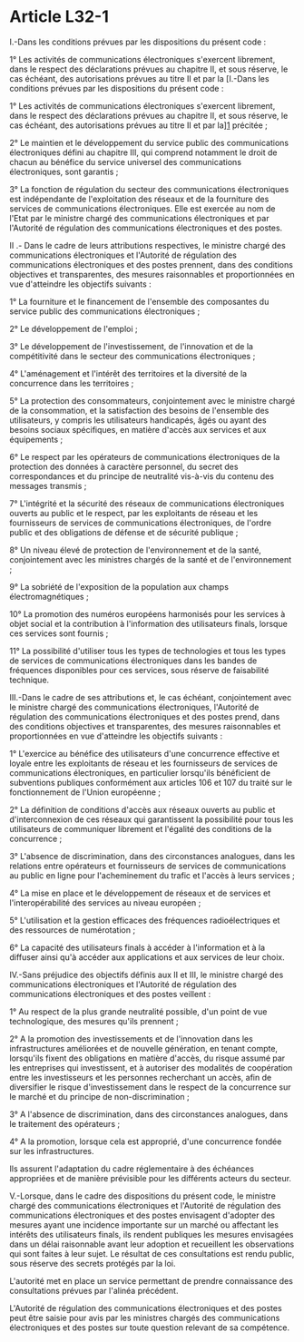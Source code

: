 # Article L32-1

I.-Dans les conditions prévues par les dispositions du présent code : 

1° Les activités de communications électroniques s'exercent librement, dans le respect des déclarations prévues au chapitre II, et sous réserve, le cas échéant, des autorisations prévues au titre II et par la [I.-Dans les conditions prévues par les dispositions du présent code : 

1° Les activités de communications électroniques s'exercent librement, dans le respect des déclarations prévues au chapitre II, et sous réserve, le cas échéant, des autorisations prévues au titre II et par la][1] précitée ; 

2° Le maintien et le développement du service public des communications électroniques défini au chapitre III, qui comprend notamment le droit de chacun au bénéfice du service universel des communications électroniques, sont garantis ; 

3° La fonction de régulation du secteur des communications électroniques est indépendante de l'exploitation des réseaux et de la fourniture des services de communications électroniques. Elle est exercée au nom de l'Etat par le ministre chargé des communications électroniques et par l'Autorité de régulation des communications électroniques et des postes. 

II .- Dans le cadre de leurs attributions respectives, le ministre chargé des communications électroniques et l'Autorité de régulation des communications électroniques et des postes prennent, dans des conditions objectives et transparentes, des mesures raisonnables et proportionnées en vue d'atteindre les objectifs suivants : 
  
   
1° La fourniture et le financement de l'ensemble des composantes du service public des communications électroniques ; 
  
   
2° Le développement de l'emploi ; 
  
   
3° Le développement de l'investissement, de l'innovation et de la compétitivité dans le secteur des communications électroniques ; 
  
   
4° L'aménagement et l'intérêt des territoires et la diversité de la concurrence dans les territoires ; 
  
   
5° La protection des consommateurs, conjointement avec le ministre chargé de la consommation, et la satisfaction des besoins de l'ensemble des utilisateurs, y compris les utilisateurs handicapés, âgés ou ayant des besoins sociaux spécifiques, en matière d'accès aux services et aux équipements ; 
  
   
6° Le respect par les opérateurs de communications électroniques de la protection des données à caractère personnel, du secret des correspondances et du principe de neutralité vis-à-vis du contenu des messages transmis ; 
  
   
7° L'intégrité et la sécurité des réseaux de communications électroniques ouverts au public et le respect, par les exploitants de réseau et les fournisseurs de services de communications électroniques, de l'ordre public et des obligations de défense et de sécurité publique ; 
  
   
8° Un niveau élevé de protection de l'environnement et de la santé, conjointement avec les ministres chargés de la santé et de l'environnement ; 
  
   
9° La sobriété de l'exposition de la population aux champs électromagnétiques ; 
  
   
10° La promotion des numéros européens harmonisés pour les services à objet social et la contribution à l'information des utilisateurs finals, lorsque ces services sont fournis ; 
  
   
11° La possibilité d'utiliser tous les types de technologies et tous les types de services de communications électroniques dans les bandes de fréquences disponibles pour ces services, sous réserve de faisabilité technique. 
  
   
III.-Dans le cadre de ses attributions et, le cas échéant, conjointement avec le ministre chargé des communications électroniques, l'Autorité de régulation des communications électroniques et des postes prend, dans des conditions objectives et transparentes, des mesures raisonnables et proportionnées en vue d'atteindre les objectifs suivants : 
  
   
1° L'exercice au bénéfice des utilisateurs d'une concurrence effective et loyale entre les exploitants de réseau et les fournisseurs de services de communications électroniques, en particulier lorsqu'ils bénéficient de subventions publiques conformément aux articles 106 et 107 du traité sur le fonctionnement de l'Union européenne ; 
  
   
2° La définition de conditions d'accès aux réseaux ouverts au public et d'interconnexion de ces réseaux qui garantissent la possibilité pour tous les utilisateurs de communiquer librement et l'égalité des conditions de la concurrence ; 
  
   
3° L'absence de discrimination, dans des circonstances analogues, dans les relations entre opérateurs et fournisseurs de services de communications au public en ligne pour l'acheminement du trafic et l'accès à leurs services ; 
  
   
4° La mise en place et le développement de réseaux et de services et l'interopérabilité des services au niveau européen ; 
  
   
5° L'utilisation et la gestion efficaces des fréquences radioélectriques et des ressources de numérotation ; 
  
   
6° La capacité des utilisateurs finals à accéder à l'information et à la diffuser ainsi qu'à accéder aux applications et aux services de leur choix. 
  
   
IV.-Sans préjudice des objectifs définis aux II et III, le ministre chargé des communications électroniques et l'Autorité de régulation des communications électroniques et des postes veillent : 
  
   
1° Au respect de la plus grande neutralité possible, d'un point de vue technologique, des mesures qu'ils prennent ; 
  
   
2° A la promotion des investissements et de l'innovation dans les infrastructures améliorées et de nouvelle génération, en tenant compte, lorsqu'ils fixent des obligations en matière d'accès, du risque assumé par les entreprises qui investissent, et à autoriser des modalités de coopération entre les investisseurs et les personnes recherchant un accès, afin de diversifier le risque d'investissement dans le respect de la concurrence sur le marché et du principe de non-discrimination ; 
  
   
3° A l'absence de discrimination, dans des circonstances analogues, dans le traitement des opérateurs ; 
  
   
4° A la promotion, lorsque cela est approprié, d'une concurrence fondée sur les infrastructures. 
  
   
Ils assurent l'adaptation du cadre réglementaire à des échéances appropriées et de manière prévisible pour les différents acteurs du secteur. 

V.-Lorsque, dans le cadre des dispositions du présent code, le ministre chargé des communications électroniques et l'Autorité de régulation des communications électroniques et des postes envisagent d'adopter des mesures ayant une incidence importante sur un marché ou affectant les intérêts des utilisateurs finals, ils rendent publiques les mesures envisagées dans un délai raisonnable avant leur adoption et recueillent les observations qui sont faites à leur sujet. Le résultat de ces consultations est rendu public, sous réserve des secrets protégés par la loi. 

L'autorité met en place un service permettant de prendre connaissance des consultations prévues par l'alinéa précédent.

L'Autorité de régulation des communications électroniques et des postes peut être saisie pour avis par les ministres chargés des communications électroniques et des postes sur toute question relevant de sa compétence.

 [1]: /affichTexte.do?cidTexte=JORFTEXT000000512205&categorieLien=cid